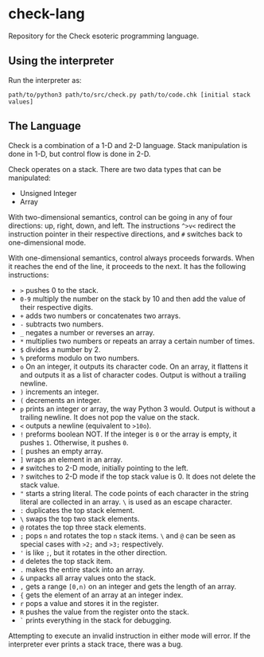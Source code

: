 # check-lang

Repository for the Check esoteric programming language.

## Using the interpreter

Run the interpreter as:

    path/to/python3 path/to/src/check.py path/to/code.chk [initial stack values]

## The Language

Check is a combination of a 1-D and 2-D language. Stack manipulation is done in 1-D, but control flow is done in 2-D.

Check operates on a stack. There are two data types that can be manipulated:

- Unsigned Integer
- Array

With two-dimensional semantics, control can be going in any of four directions: up, right, down, and left. The instructions `^>v<` redirect the instruction pointer in their respective directions, and `#` switches back to one-dimensional mode.

With one-dimensional semantics, control always proceeds forwards. When it reaches the end of the line, it proceeds to the next. It has the following instructions:

- `>` pushes 0 to the stack.
- `0-9` multiply the number on the stack by 10 and then add the value of their respective digits.
- `+` adds two numbers or concatenates two arrays.
- `-` subtracts two numbers.
- `_` negates a number or reverses an array.
- `*` multiplies two numbers or repeats an array a certain number of times.
- `$` divides a number by 2.
- `%` preforms modulo on two numbers.
- `o` On an integer, it outputs its character code. On an array, it flattens it and outputs it as a list of character codes. Output is without a trailing newline.
- `)` increments an integer.
- `(` decrements an integer.
- `p` prints an integer or array, the way Python 3 would. Output is without a trailing newline. It does not pop the value on the stack.
- `<` outputs a newline (equivalent to `>10o`).
- `!` preforms boolean NOT. If the integer is `0` or the array is empty, it pushes `1`. Otherwise, it pushes `0`.
- `[` pushes an empty array.
- `]` wraps an element in an array.
- `#` switches to 2-D mode, initially pointing to the left.
- `?` switches to 2-D mode if the top stack value is 0. It does not delete the stack value.
- `"` starts a string literal. The code points of each character in the string literal are collected in an array. `\` is used as an escape character.
- `:` duplicates the top stack element.
- `\` swaps the top two stack elements.
- `@` rotates the top three stack elements.
- `;` pops `n` and rotates the top `n` stack items. `\` and `@` can be seen as special cases with `>2;` and `>3;` respectively.
- `'` is like `;`, but it rotates in the other direction.
- `d` deletes the top stack item.
- `.` makes the entire stack into an array.
- `&` unpacks all array values onto the stack.
- `,` gets a range `[0,n)` on an integer and gets the length of an array.
- `{` gets the element of an array at an integer index.
- `r` pops a value and stores it in the register.
- `R` pushes the value from the register onto the stack.
- `` ` `` prints everything in the stack for debugging.

Attempting to execute an invalid instruction in either mode will error. If the interpreter ever prints a stack trace, there was a bug.
